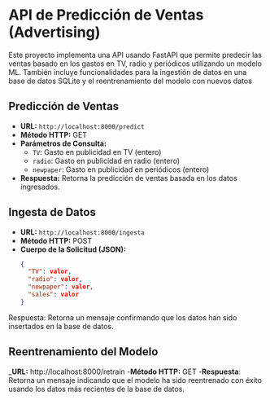 # API de Predicción de Ventas (Advertising)

Este proyecto implementa una API usando FastAPI que permite predecir las ventas basado en los gastos en TV, radio y periódicos utilizando un modelo ML. 
También incluye funcionalidades para la ingestión de datos en una base de datos SQLite y el reentrenamiento del modelo con nuevos datos

## Predicción de Ventas

- **URL:** `http://localhost:8000/predict`
- **Método HTTP:** GET
- **Parámetros de Consulta:**
  - `TV`: Gasto en publicidad en TV (entero)
  - `radio`: Gasto en publicidad en radio (entero)
  - `newpaper`: Gasto en publicidad en periódicos (entero)
- **Respuesta:** Retorna la predicción de ventas basada en los datos ingresados.

## Ingesta de Datos

- **URL:** `http://localhost:8000/ingesta`
- **Método HTTP:** POST
- **Cuerpo de la Solicitud (JSON):**
  ```json
  {
    "TV": valor,
    "radio": valor,
    "newpaper": valor,
    "sales": valor
  }
Respuesta: Retorna un mensaje confirmando que los datos han sido insertados en la base de datos.
## Reentrenamiento del Modelo
_**URL:** http://localhost:8000/retrain
-**Método HTTP:** GET
-**Respuesta**: Retorna un mensaje indicando que el modelo ha sido reentrenado con éxito usando los datos más recientes de la base de datos.
